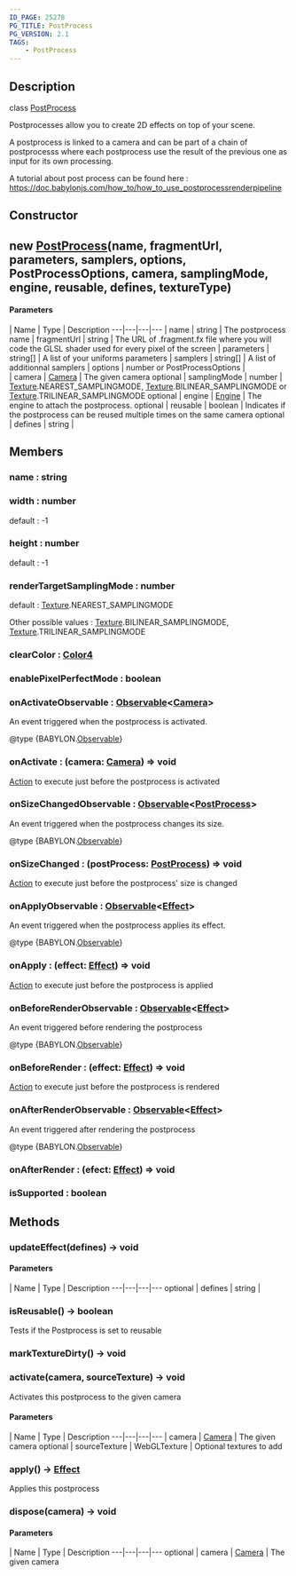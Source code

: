 ```yaml
---
ID_PAGE: 25278
PG_TITLE: PostProcess
PG_VERSION: 2.1
TAGS:
    - PostProcess
---
```

## Description

class [PostProcess](/classes/2.5/PostProcess)

Postprocesses allow you to create 2D effects on top of your scene.

A postprocess is linked to a camera and can be part of a chain of postprocesss where each postprocess use the result of the previous one as input for its own processing.

A tutorial about post process can be found here : https://doc.babylonjs.com/how_to/how_to_use_postprocessrenderpipeline

## Constructor

## new [PostProcess](/classes/2.5/PostProcess)(name, fragmentUrl, parameters, samplers, options, PostProcessOptions, camera, samplingMode, engine, reusable, defines, textureType)



#### Parameters
 | Name | Type | Description
---|---|---|---
 | name | string |     The postprocess name
 | fragmentUrl | string |     The URL of .fragment.fx file where you will code the GLSL shader used for every pixel of the screen
 | parameters | string[] |     A list of your uniforms parameters
 | samplers | string[] |     A list of additionnal samplers
 | options | number or PostProcessOptions |  
 | camera | [Camera](/classes/2.5/Camera) |     The given camera
optional | samplingMode | number |     [Texture](/classes/2.5/Texture).NEAREST_SAMPLINGMODE, [Texture](/classes/2.5/Texture).BILINEAR_SAMPLINGMODE or [Texture](/classes/2.5/Texture).TRILINEAR_SAMPLINGMODE
optional | engine | [Engine](/classes/2.5/Engine) |     The engine to attach the postprocess.
optional | reusable | boolean |     Indicates if the postprocess can be reused multiple times on the same camera
optional | defines | string |     
## Members

### name : string



### width : number

default : -1

### height : number

default : -1

### renderTargetSamplingMode : number

default : [Texture](/classes/2.5/Texture).NEAREST_SAMPLINGMODE

Other possible values : [Texture](/classes/2.5/Texture).BILINEAR_SAMPLINGMODE, [Texture](/classes/2.5/Texture).TRILINEAR_SAMPLINGMODE

### clearColor : [Color4](/classes/2.5/Color4)



### enablePixelPerfectMode : boolean



### onActivateObservable : [Observable](/classes/2.5/Observable)&lt;[Camera](/classes/2.5/Camera)&gt;

An event triggered when the postprocess is activated.

@type {BABYLON.[Observable](/classes/2.5/Observable)}

### onActivate : (camera: [Camera](/classes/2.5/Camera)) =&gt; void

[Action](/classes/2.5/Action) to execute just before the postprocess is activated

### onSizeChangedObservable : [Observable](/classes/2.5/Observable)&lt;[PostProcess](/classes/2.5/PostProcess)&gt;

An event triggered when the postprocess changes its size.

@type {BABYLON.[Observable](/classes/2.5/Observable)}

### onSizeChanged : (postProcess: [PostProcess](/classes/2.5/PostProcess)) =&gt; void

[Action](/classes/2.5/Action) to execute just before the postprocess' size is changed

### onApplyObservable : [Observable](/classes/2.5/Observable)&lt;[Effect](/classes/2.5/Effect)&gt;

An event triggered when the postprocess applies its effect.

@type {BABYLON.[Observable](/classes/2.5/Observable)}

### onApply : (effect: [Effect](/classes/2.5/Effect)) =&gt; void

[Action](/classes/2.5/Action) to execute just before the postprocess is applied

### onBeforeRenderObservable : [Observable](/classes/2.5/Observable)&lt;[Effect](/classes/2.5/Effect)&gt;

An event triggered before rendering the postprocess

@type {BABYLON.[Observable](/classes/2.5/Observable)}

### onBeforeRender : (effect: [Effect](/classes/2.5/Effect)) =&gt; void

[Action](/classes/2.5/Action) to execute just before the postprocess is rendered

### onAfterRenderObservable : [Observable](/classes/2.5/Observable)&lt;[Effect](/classes/2.5/Effect)&gt;

An event triggered after rendering the postprocess

@type {BABYLON.[Observable](/classes/2.5/Observable)}

### onAfterRender : (efect: [Effect](/classes/2.5/Effect)) =&gt; void



### isSupported : boolean



## Methods

### updateEffect(defines) &rarr; void



#### Parameters
 | Name | Type | Description
---|---|---|---
optional | defines | string |     

### isReusable() &rarr; boolean

Tests if the Postprocess is set to reusable
### markTextureDirty() &rarr; void


### activate(camera, sourceTexture) &rarr; void

Activates this postprocess to the given camera

#### Parameters
 | Name | Type | Description
---|---|---|---
 | camera | [Camera](/classes/2.5/Camera) |     The given camera
optional | sourceTexture | WebGLTexture |     Optional textures to add
### apply() &rarr; [Effect](/classes/2.5/Effect)

Applies this postprocess
### dispose(camera) &rarr; void



#### Parameters
 | Name | Type | Description
---|---|---|---
optional | camera | [Camera](/classes/2.5/Camera) |     The given camera

